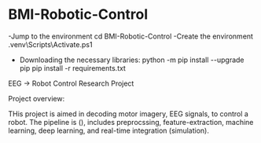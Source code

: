 # BMI-Robotic-Control

-Jump to the environment cd BMI-Robotic-Control
-Create the environment .venv\Scripts\Activate.ps1
- Downloading the necessary libraries:
    python -m pip install --upgrade pip
    pip install -r requirements.txt



EEG -> Robot Control Research Project

Project overview:

THis project is aimed in decoding motor imagery, EEG signals, to control a robot. The pipeline is (), includes preprocssing, feature-extraction, machine learning, deep learning, and real-time integration (simulation).

